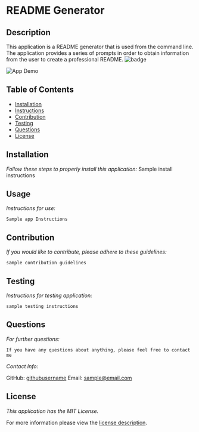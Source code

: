# README Generator
  
## Description
  
  This application is a README generator that is used from the command line. The application provides a series of prompts in order to obtain information from the user to create a professional README.
![badge](https://img.shields.io/badge/license-MITLicense-blue)

![App Demo](./assets/Untitled_%20Jan%2024%2C%202023%203_18%20PM.gif)  

## Table of Contents
  * [Installation](#installation)
  * [Instructions](#instructions)
  * [Contribution](#contribution)
  * [Testing](#testing)
  * [Questions](#questions)
  * [License](#license)
      

  ## Installation
      
  *Follow these steps to properly install this application:*
    Sample install instructions
        
  ## Usage

  *Instructions for use:*

    Sample app Instructions
        
  ## Contribution

  *If you would like to contribute, please adhere to these guidelines:*

    sample contribution guidelines
        
  ## Testing

  *Instructions for testing application:*

    sample testing instructions
        
  ## Questions
        
  *For further questions:*

    If you have any questions about anything, please feel free to contact me 
    
  *Contact Info:*
    
  GitHub: [githubusername](https://github.com/githubusername)
  Email: [sample@email.com](mailto:sample@email.com)
      
  ## License
        
  *This application has the MIT License.*
        
  For more information please view the [license description](https://choosealicense.com/licenses/mit/).
    
